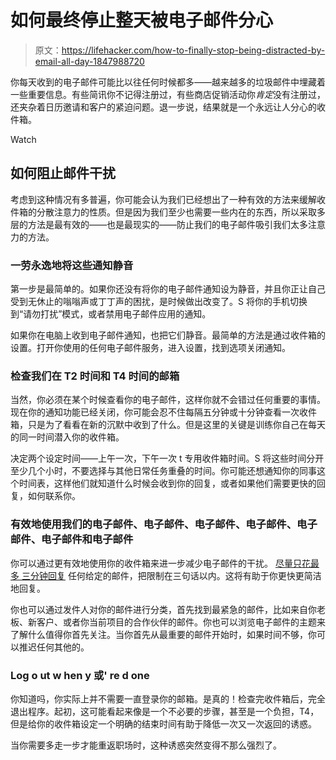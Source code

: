 # 如何最终停止整天被电子邮件分心

> 原文：<https://lifehacker.com/how-to-finally-stop-being-distracted-by-email-all-day-1847988720>

你每天收到的电子邮件可能比以往任何时候都多——越来越多的垃圾邮件中埋藏着一些重要信息。有些简讯你不记得注册过，有些商店促销活动你*肯定*没有注册过，还夹杂着日历邀请和客户的紧迫问题。退一步说，结果就是一个永远让人分心的收件箱。

Watch

## 如何阻止邮件干扰

考虑到这种情况有多普遍，你可能会认为我们已经想出了一种有效的方法来缓解收件箱的分散注意力的性质。但是因为我们至少也需要一些内在的东西，所以采取多层的方法是最有效的——也是最现实的——防止我们的电子邮件吸引我们太多注意力的方法。

### 一劳永逸地将这些通知静音

第一步是最简单的。如果你还没有将你的电子邮件通知设为静音，并且你正让自己受到无休止的嗡嗡声或丁丁声的困扰，是时候做出改变了。S 将你的手机切换到“请勿打扰”模式，或者禁用电子邮件应用的通知。

如果你在电脑上收到电子邮件通知，也把它们静音。最简单的方法是通过收件箱的设置。打开你使用的任何电子邮件服务，进入设置，找到选项关闭通知。

### 检查我们在 T2 时间和 T4 时间的邮箱

当然，你必须在某个时候查看你的电子邮件，这样你就不会错过任何重要的事情。现在你的通知功能已经关闭，你可能会忍不住每隔五分钟或十分钟查看一次收件箱，只是为了看看在新的沉默中收到了什么。但是这里的关键是训练你自己在每天的同一时间潜入你的收件箱。

决定两个设定时间——上午一次，下午一次 t 专用收件箱时间。S 将这些时间分开至少几个小时，不要选择与其他日常任务重叠的时间。你可能还想通知你的同事这个时间表，这样他们就知道什么时候会收到你的回复，或者如果他们需要更快的回复，如何联系你。

### 有效地使用我们的电子邮件、电子邮件、电子邮件、电子邮件、电子邮件、电子邮件和电子邮件

你可以通过更有效地使用你的收件箱来进一步减少电子邮件的干扰。 [尽量只花最多 三分钟回复](https://lifehacker.com/how-to-be-better-at-email-in-2020-1840831209) 任何给定的邮件，把限制在三句话以内。这将有助于你更快更简洁地回复。

你也可以通过发件人对你的邮件进行分类，首先找到最紧急的邮件，比如来自你老板、新客户、或者你当前项目的合作伙伴的邮件。你也可以浏览电子邮件的主题来了解什么值得你首先关注。当你首先从最重要的邮件开始时，如果时间不够，你可以推迟任何其他的。

### Log o ut w hen y 或' re d one

你知道吗，你实际上并不需要一直登录你的邮箱。是真的！检查完收件箱后，完全退出程序。起初，这可能看起来像是一个不必要的步骤，甚至是一个负担，T4，但是给你的收件箱设定一个明确的结束时间有助于降低一次又一次返回的诱惑。

当你需要多走一步才能重返职场时，这种诱惑突然变得不那么强烈了。